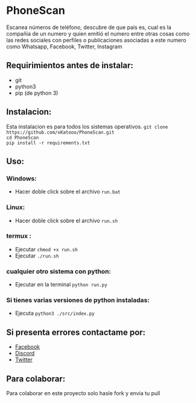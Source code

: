 # PhoneScan
Escanea números de teléfono, descubre de que país es, cual es la compañia de un numero y quien emitió el numero entre otras cosas como las redes sociales con perfiles o publicaciones asociadas a este numero como Whatsapp, Facebook, Twitter, Instagram

## Requirimientos antes de instalar:
- git
- python3
- pip (de python 3)

## Instalacion:
Esta instalacion es para todos los sistemas operativos.
`git clone https://github.com/xKatooo/PhoneScan.git`<br>
`cd PhoneScan`<br>
`pip install -r requirements.txt`<br>

## Uso:
### Windows:
- Hacer doble click sobre el archivo `run.bat`
### Linux: 
- Hacer doble click sobre el archivo `run.sh`
### termux :
- Ejecutar `chmod +x run.sh`
- Ejecutar `./run.sh`
### cualquier otro sistema con python:
- Ejecutar en la terminal `python run.py`

### Si tienes varias versiones de python instaladas:
- Ejecuta `python3 ./src/index.py`

## Si presenta errores contactame por:
- <a href="https://www.facebook.com/eu5ebio7w7/">Facebook</a>
- <a href="https://discordapp.com/channels/@me/xKatooo#3005">Discord</a>
- <a href="https://twitter.com/eu5ebio7w7">Twitter</a>

## Para colaborar:
Para colaborar en este proyecto solo hasle fork y envia tu pull
